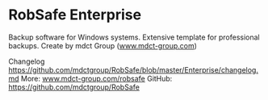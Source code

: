 # RobSafe Enterprise

Backup software for Windows systems. Extensive template for professional backups.
Create by mdct Group (www.mdct-group.com)

Changelog https://github.com/mdctgroup/RobSafe/blob/master/Enterprise/changelog.md
More: www.mdct-group.com/robsafe
GitHub: https://github.com/mdctgroup/RobSafe
